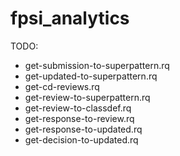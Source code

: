 # fpsi_analytics

TODO:

- get-submission-to-superpattern.rq
- get-updated-to-superpattern.rq
- get-cd-reviews.rq
- get-review-to-superpattern.rq
- get-review-to-classdef.rq
- get-response-to-review.rq
- get-response-to-updated.rq
- get-decision-to-updated.rq
